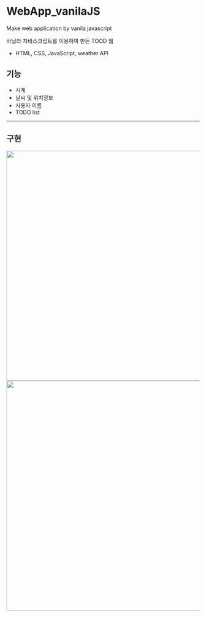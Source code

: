 # WebApp_vanilaJS

Make web application by vanila javascript

바닐라 자바스크립트를 이용하여 만든 TOOD 웹

- HTML, CSS, JavaScript, weather API

## 기능

- 시계
- 날씨 및 위치정보
- 사용자 이름
- TODO list

---

## 구현

<img width="600" src="Image/readmeImg0.png">

<img width="600" src="Image/readmeImg1.png">
